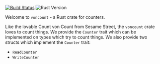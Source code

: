 [![Build Status](https://travis-ci.org/npmccallum/voncount.svg?branch=master)](https://travis-ci.org/npmccallum/voncount)
![Rust Version](https://img.shields.io/badge/rustc-v1.13%2B-blue.svg)

Welcome to `voncount` - a Rust crate for counters.

Like the lovable Count von Count from Sesame Street, the `voncount` crate loves
to count things. We provide the `Counter` trait which can be implemented on
types which try to count things. We also provide two structs which implement
the `Counter` trait:
  * `ReadCounter`
  * `WriteCounter`
